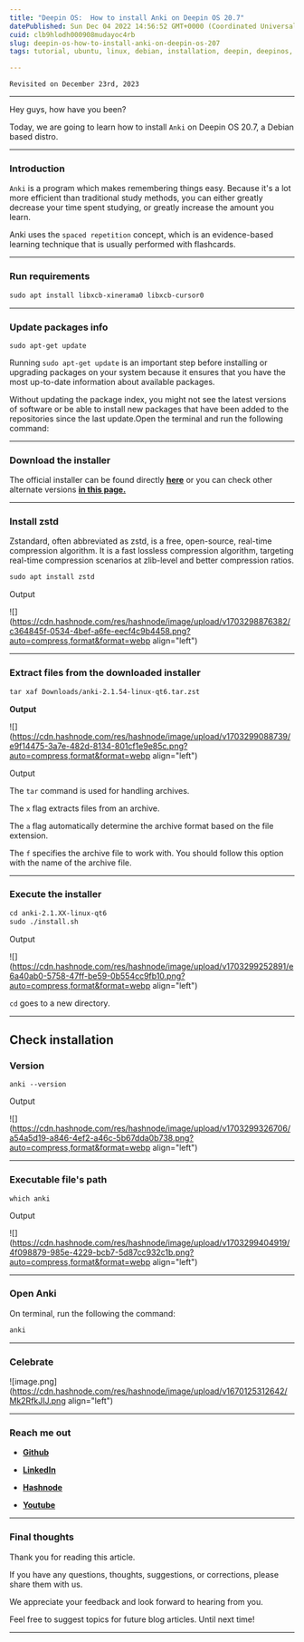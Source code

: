 ```yaml
---
title: "Deepin OS:  How to install Anki on Deepin OS 20.7"
datePublished: Sun Dec 04 2022 14:56:52 GMT+0000 (Coordinated Universal Time)
cuid: clb9hlodh000908mudayoc4rb
slug: deepin-os-how-to-install-anki-on-deepin-os-207
tags: tutorial, ubuntu, linux, debian, installation, deepin, deepinos, alexandrecalaca

---
```


`Revisited on December 23rd, 2023`

---

Hey guys, how have you been?

Today, we are going to learn how to install `Anki` on Deepin OS 20.7, a Debian based distro.

---

### Introduction

`Anki` is a program which makes remembering things easy. Because it's a lot more efficient than traditional study methods, you can either greatly decrease your time spent studying, or greatly increase the amount you learn.

Anki uses the `spaced repetition` concept, which is an evidence-based learning technique that is usually performed with flashcards.

---

### Run requirements

```apache
sudo apt install libxcb-xinerama0 libxcb-cursor0
```

---

### **Update packages info**

```
sudo apt-get update
```

Running `sudo apt-get update` is an important step before installing or upgrading packages on your system because it ensures that you have the most up-to-date information about available packages.

Without updating the package index, you might not see the latest versions of software or be able to install new packages that have been added to the repositories since the last update.Open the terminal and run the following command:

---

### Download the installer

The official installer can be found directly [**here**](https://github.com/ankitects/anki/releases/download/2.1.66/anki-2.1.66-linux-qt6.tar.zst) or you can check other alternate versions [**in this page.**](https://apps.ankiweb.net/)

---

### Install zstd

Zstandard, often abbreviated as zstd, is a free, open-source, real-time compression algorithm. It is a fast lossless compression algorithm, targeting real-time compression scenarios at zlib-level and better compression ratios.

```apache
sudo apt install zstd
```

Output

![](https://cdn.hashnode.com/res/hashnode/image/upload/v1703298876382/c364845f-0534-4bef-a6fe-eecf4c9b4458.png?auto=compress,format&format=webp align="left")

---

### Extract files from the downloaded installer

```apache
tar xaf Downloads/anki-2.1.54-linux-qt6.tar.zst
```

**Output**

![](https://cdn.hashnode.com/res/hashnode/image/upload/v1703299088739/e9f14475-3a7e-482d-8134-801cf1e9e85c.png?auto=compress,format&format=webp align="left")

Output

The `tar` command is used for handling archives.

The `x` flag extracts files from an archive.

The `a` flag automatically determine the archive format based on the file extension.

The `f` specifies the archive file to work with. You should follow this option with the name of the archive file.

---

### Execute the installer

```apache
cd anki-2.1.XX-linux-qt6
sudo ./install.sh
```

Output

![](https://cdn.hashnode.com/res/hashnode/image/upload/v1703299252891/e6a40ab0-5758-47ff-be59-0b554cc9fb10.png?auto=compress,format&format=webp align="left")

`cd` goes to a new directory.

---

## **Check installation**

### Version

```plaintext
anki --version
```

Output

![](https://cdn.hashnode.com/res/hashnode/image/upload/v1703299326706/a54a5d19-a846-4ef2-a46c-5b67dda0b738.png?auto=compress,format&format=webp align="left")

---

### Executable file's path

```plaintext
which anki
```

Output

![](https://cdn.hashnode.com/res/hashnode/image/upload/v1703299404919/4f098879-985e-4229-bcb7-5d87cc932c1b.png?auto=compress,format&format=webp align="left")

---

### Open Anki

On terminal, run the following the command:

```apache
anki
```

---

### Celebrate

![image.png](https://cdn.hashnode.com/res/hashnode/image/upload/v1670125312642/Mk2RfkJIJ.png align="left")

---

### **Reach me out**

* [**Github**](https://github.com/alexcalaca)
    
* [**LinkedIn**](https://linkedin.com/in/alexandrecalacaofficial)
    
* [**Hashnode**](https://hashnode.com/onboard?next=/@alexandrecalaca)
    
* [**Youtube**](https://www.youtube.com/@alexandrecalacaofficial)
    

---

### Final thoughts

Thank you for reading this article.

If you have any questions, thoughts, suggestions, or corrections, please share them with us.

We appreciate your feedback and look forward to hearing from you.

Feel free to suggest topics for future blog articles. Until next time!

---
